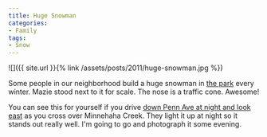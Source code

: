 ```yaml
---
title: Huge Snowman
categories:
- Family
tags:
- Snow
---
```


![]({{ site.url }}{% link /assets/posts/2011/huge-snowman.jpg %})

Some people in our neighborhood build a huge snowman in [the park](http://www.minneapolisparks.org/default.asp?PageID=4&parkid=496) every winter. Mazie stood next to it for scale. The nose is a traffic cone. Awesome!

You can see this for yourself if you drive [down Penn Ave at night and look east](http://maps.google.com/?ie=UTF8&hq=&hnear=5237+Morgan+Ave+S,+Minneapolis,+Hennepin,+Minnesota+55419&ll=44.907464,-93.307711&spn=0.003853,0.009484&z=17) as you cross over Minnehaha Creek. They light it up at night so it stands out really well. I'm going to go and photograph it some evening.
